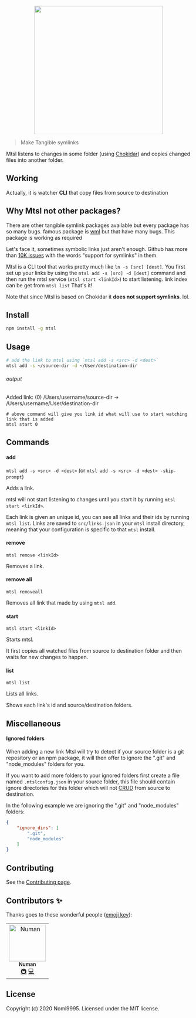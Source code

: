 <p align="center">
  <img height="350" src="https://media.giphy.com/media/h4rDG45HDghxqzw5fF/giphy.gif">
</p>

> Make Tangible symlinks

Mtsl listens to changes in some folder (using [Chokidar](https://www.npmjs.com/package/chokidar)) and copies changed files into another folder.

## Working
Actually, it is watcher **CLI** that copy files from source to destination

## Why Mtsl not other packages?
There are other tangible symlink packages available but every package has so many bugs. famous package is [wml](https://github.com/wix/wml) but that have many bugs. This package is working as required

Let's face it, sometimes symbolic links just aren't enough. Github has more than [10K issues](https://github.com/search?utf8=✓&q=support+for+symlinks&type=Issues) with the words "support for symlinks" in them. 


Mtsl is a CLI tool that works pretty much like `ln -s [src] [dest]`. You first set up your links by using the `mtsl add -s [src] -d [dest]` command and then run the mtsl service (`mtsl start <linkId>`) to start listening. link index can be get from `mtsl list` That's it!

Note that since Mtsl is based on Chokidar it **does not support symlinks**. lol.

## Install

```sh
npm install -g mtsl
```

## Usage

```sh
# add the link to mtsl using `mtsl add -s <src> -d <dest>`
mtsl add -s ~/source-dir -d ~/User/destination-dir
```
###### output
Added link: (0) /Users/username/source-dir -> /Users/username/User/destination-dir
```
# above command will give you link id what will use to start watching link that is added
mtsl start 0
```

## Commands

#### add

`mtsl add -s <src> -d <dest>` 
(or `mtsl add -s <src> -d <dest> -skip-prompt`)

Adds a link.

mtsl will not start listening to changes until you start it by running `mtsl start <linkId>`.

Each link is given an unique id, you can see all links and their ids by running `mtsl list`.
Links are saved to `src/links.json` in your `mtsl` install directory, meaning that 
your configuration is specific to that `mtsl` install.

#### remove

`mtsl remove <linkId>`

Removes a link.

#### remove all

`mtsl removeall`

Removes all link that made by using `mtsl add`.

#### start

`mtsl start <linkId>`

Starts mtsl.

It first copies all watched files from source to destination folder and then waits for new changes to happen.

#### list

`mtsl list`

Lists all links.

Shows each link's id and source/destination folders.

## Miscellaneous

#### Ignored folders

When adding a new link Mtsl will try to detect if your source folder is a git repository or an npm package, it will then offer to ignore the ".git" and "node_modules" folders for you.

If you want to add more folders to your ignored folders first create a file named `.mtslconfig.json` in your source folder, this file should contain ignore directories for this folder which will not [CRUD](https://en.wikipedia.org/wiki/Create,_read,_update_and_delete) from source to destination.

In the following example we are ignoring the ".git" and "node_modules" folders:

```json
{
    "ignore_dirs": [
        ".git",
        "node_modules"
    ]
}
```

## Contributing

See the [Contributing page](CONTRIBUTING.md).

## Contributors ✨

Thanks goes to these wonderful people ([emoji key](https://allcontributors.org/docs/en/emoji-key)):

<!-- ALL-CONTRIBUTORS-LIST:START - Do not remove or modify this section -->
<!-- prettier-ignore -->
<table>
  <tr>
    <td align="center"><a href="https://github.com/nomi9995"><img src="https://avatars3.githubusercontent.com/u/36044436?s=460&u=c7471cd9ccec793c7a0fccc7db475a577ff7969d&v=4" width="100px;" alt="Numan"/><br /><sub><b>Numan</b></sub></a><br /><a href="#infra-Numan" title="Infrastructure (Hosting, Build-Tools, etc)">🚇</a> <a href="https://github.com/nomi9995/mtsl/commits?author=nomi9995" title="Code">💻</a></td>
  </tr>
</table>

<!-- ALL-CONTRIBUTORS-LIST:END -->

## License

Copyright (c) 2020 Nomi9995. Licensed under the MIT license.
